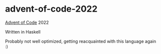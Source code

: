 # advent-of-code-2022
[Advent of Code](https://adventofcode.com/) 2022

Written in Haskell

Probably not well optimized, getting reacquainted with this language again :)